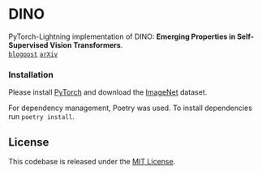 # DINO

PyTorch-Lightning implementation of DINO: **Emerging Properties in Self-Supervised Vision Transformers**.  
[`blogpost`](https://ai.facebook.com/blog/dino-paws-computer-vision-with-self-supervised-transformers-and-10x-more-efficient-training) [`arXiv`](https://arxiv.org/abs/2104.14294)


### Installation
Please install [PyTorch](https://pytorch.org/) and download the [ImageNet](https://imagenet.stanford.edu/) dataset.

For dependency management, Poetry was used. To install dependencies run `poetry install`.

## License
This codebase is released under the [MIT License](LICENSE).
